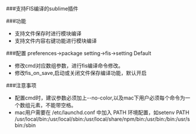 ###支持FIS编译的sublime插件

###功能

* 支持文件保存时进行模块编译
* 支持文件内容右键功能进行模块编译

###配置
preferences->package setting->fis->setting Default

* 修改cmd对应数组参数，进行fis编译命令修改。
* 修改fis_on_save,启动或关闭文件保存编译功能，默认开启

###注意事项

* 配置cmd时，建议参数必须加上--no-color,以及mac下用户必须每个命令为一个数组元素，不能带空格。
* mac用户需要在 /etc/launchd.conf 中加入 PATH 环境配置，如setenv PATH /usr/local/bin:/usr/local/sbin:/usr/local/share/npm/bin:/usr/bin:/bin:/usr/sbin:/sbin